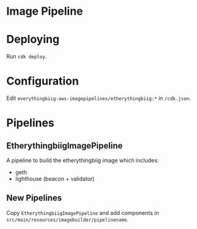# Image Pipeline

# Deploying
Run `cdk deploy`.

# Configuration
Edit `everythingbiig-aws-imagepipelines/etherythingbiig:*` in `/cdk.json`.

# Pipelines

## EtherythingbiigImagePipeline
A pipeline to build the etherythingbiig image which includes:
- geth
- lighthouse (beacon + validator)

## New Pipelines
Copy `EtherythingbiigImagePipeline` and add components in `src/main/resources/imagebuilder/pipelinename`.